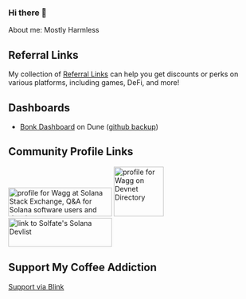 ### Hi there 👋

About me: Mostly Harmless

## Referral Links
My collection of [Referral Links](./Referral-Links.md) can help you get discounts or perks on various platforms, including games, DeFi, and more!

## Dashboards
* [Bonk Dashboard](https://dune.com/wagg/bonk-stats) on Dune ([github backup](https://github.com/WaggMe/query-backups/tree/main/bonk-dashboard/dune))

## Community Profile Links
<a href="https://solana.stackexchange.com/users/204/wagg"><img src="https://solana.stackexchange.com/users/flair/204.png" width="208" height="58" alt="profile for Wagg at Solana Stack Exchange, Q&amp;A for Solana software users and developers" title="profile for Wagg at Solana Stack Exchange, Q&amp;A for Solana software users and developers"></a>
<a href="https://www.devnet.directory/user/C9qEh7L9s13KZefjYuqWeGoV7CDxptA6GydxeL8iJn3C?minted=true"><img src="https://wquoevqbohdpnba4sh4kwlpfixsn63z2dkv5oaaionq6b7pk2qyq.arweave.net/tCjiVgFxxvaEHJH4qy3lReTfbzoaq9cACHNh4P3q1DE" width="100" height="100" alt="profile for Wagg on Devnet Directory" title="profile for Wagg on Devnet Directory"></a>
<a href="https://twitter.com/WaggMe/status/1749280596575363358"><img src="https://github.com/WaggMe/WaggMe/assets/96327301/c5c77e9a-8038-498a-b203-b93b955dd48b" width="208" height="58" alt="link to Solfate's Solana Devlist" title="Link to Solfate's Solana Devlist"></a>

## Support My Coffee Addiction
[Support via Blink](https://dial.to/?action=solana-action:https://chad-blink.vercel.app/api/actions/memo?user=waggme-C9qEh7L9s13KZefjYuqWeGoV7CDxptA6GydxeL8iJn3C)
